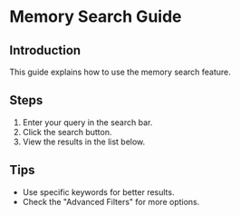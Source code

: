 # Memory Search Guide

## Introduction
This guide explains how to use the memory search feature.

## Steps
1. Enter your query in the search bar.
2. Click the search button.
3. View the results in the list below.

## Tips
- Use specific keywords for better results.
- Check the "Advanced Filters" for more options. 
